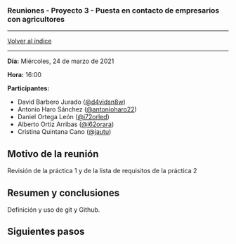 ### Reuniones - Proyecto 3 - Puesta en contacto de empresarios con agricultores

---

[Volver al índice](../README.md)

---

**Día:** Miércoles, 24 de marzo de 2021

**Hora:** 16:00

**Participantes:**

* David Barbero Jurado ([@d4vidsn8w](https://github.com/d4vidsn8w))
* Antonio Haro Sánchez ([@antonioharo22](https://github.com/antonioharo22))
* Daniel Ortega León ([@i72orled](https://github.com/i72orled))
* Alberto Ortiz Arribas ([@i62orara](https://github.com/i62orara))
* Cristina Quintana Cano ([@jautu](https://github.com/jautu))

## Motivo de la reunión

Revisión de la práctica 1 y de la lista de requisitos de la práctica 2

## Resumen y conclusiones

Definición y uso de git y Github.

## Siguientes pasos


